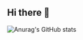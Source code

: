## Hi there 👋
![Anurag's GitHub stats](https://github-readme-stats.vercel.app/api?username=Luchen-0420&show_icons=true&theme=transparent)

<!--
**Luchen-0420/Luchen-0420** is a ✨ _special_ ✨ repository because its `README.md` (this file) appears on your GitHub profile.

Here are some ideas to get you started:

- 🔭 I’m currently working on ...
- 🌱 I’m currently learning ...
- 👯 I’m looking to collaborate on ...
- 🤔 I’m looking for help with ...
- 💬 Ask me about ...
- 📫 How to reach me: ...
- 😄 Pronouns: ...
- ⚡ Fun fact: ...
-->
